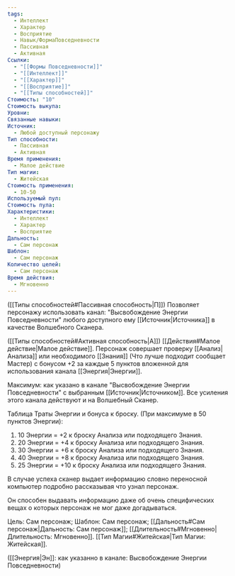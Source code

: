 ```yaml
---
tags:
  - Интеллект
  - Характер
  - Восприятие
  - Навык/ФормаПовседневности
  - Пассивная
  - Активная
Ссылки:
  - "[[Формы Повседневности]]"
  - "[[Интеллект]]"
  - "[[Характер]]"
  - "[[Восприятие]]"
  - "[[Типы способностей]]"
Стоимость: "10"
Стоимость выкупа: 
Уровни: 
Связанные навыки: 
Источник:
  - Любой доступный персонажу
Тип способности:
  - Пассивная
  - Активная
Время применения:
  - Малое действие
Тип магии:
  - Житейская
Стоимость применения:
  - 10-50
Используемый пул: 
Стоимость пула: 
Характеристики:
  - Интеллект
  - Характер
  - Восприятие
Дальность:
  - Сам персонаж
Шаблон:
  - Сам персонаж
Количество целей:
  - Сам персонаж
Время действия:
  - Мгновенно
---
```

([[Типы способностей#Пассивная способность|П]]) Позволяет персонажу использовать канал: "Высвобождение Энергии Повседневности" любого доступного ему [[Источник|Источника]] в качестве Волшебного Сканера.

([[Типы способностей#Активная способность|А]]) [[Действия#Малое действие|Малое действие]]. Персонаж совершает проверку [[Анализ|Анализа]] или необходимого [[Знания]] (Что лучше подходит сообщает Мастер) с бонусом +2 за каждые 5 пунктов вложенной для использования канала [[Энергия|Энергии]].
 
Максимум: как указано в канале "Высвобождение Энергии Повседневности" с выбранным [[Источник|Источником]]. Все усиления этого канала действуют и на Волшебный Сканер.

Таблица Траты Энергии и бонуса к броску.
(При максимуме в 50 пунктов Энергии):

1. 10 Энергии = +2 к броску Анализа или подходящего Знания.
2. 20 Энергии = +4 к броску Анализа или подходящего Знания.
3. 30 Энергии = +6 к броску Анализа или подходящего Знания.
4. 40 Энергии = +8 к броску Анализа или подходящего Знания.
5. 25 Энергии = +10 к броску Анализа или подходящего Знания.

В случае успеха сканер выдает информацию словно переносной компьютер подробно рассказывая что узнал персонаж.

Он способен выдавать информацию даже об очень специфических вещах о которых персонаж не мог даже догадываться. 

Цель: Сам персонаж; Шаблон: Сам персонаж; [[Дальность#Сам персонаж|Дальность: Сам персонаж]]; [[Длительность#Мгновенно|Длительность: Мгновенно]]. [[Тип Магии#Житейская|Тип Магии: Житейская]]. 

([[Энергия|Эн]]: как указанно в канале: Высвобождение Энергии Повседневности)